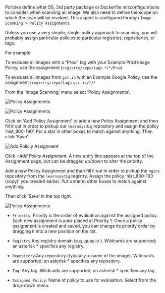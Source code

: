 Policies define what OS, 3rd party package or Dockerfile misconfigurations to consider when scanning an image.  We also need to define the scope on which the scan will be invoked. This aspect is configured through `Image Scanning > Policy Assignments`.

Unless you use a very simple, single-policy approach to scanning, you will probably assign particular policies to particular registries, repositories, or tags.  

For example:

To evaluate all images with a “Prod” tag with your Example Prod Image Policy, use the assignment (`registry/repo/tag`): `*/*/Prod`

To evaluate all images from `gcr.io` with an Example Google Policy, use the assignment (`registry/repo/tag`): `gcr.io/*/*`

From the ‘Image Scanning’ menu select ‘Policy Assignments’.

![Policy Assignments](secure-image-scanning-policies-and-assignments/assets/Assignments01.png)

![Policy Assignments](secure-image-scanning-policies-and-assignments/assets/Assignments02.png)

Click on 'Add Policy Assignment' to add a new Policy Assignment and then fill it out in order to pickup our `learnsysdig` repository and assign the policy ‘nist_800-190’. Put a star in other boxes to match against anything. Then click ‘Save’.

![Add Policiy Assignment](/sysdig-devel/courses/scvs/lab06/assets/05_add_policy.png)

Click *+Add Policy Assignment*. A new entry line appears at the top of the Assignment page, but can be dragged up/down to alter the priority.

Add a new Policy Assignment and then fill it out in order to pickup the `nginx` repository from the `learnsysdig` registry. Assign the policy ‘nist_800-190 (copy)’ you created earlier. Put a star in other boxes to match against anything.

Then click ‘Save’ in the top right.

 ![Policy Assignments](secure-image-scanning-policies-and-assignments/assets/Assignments03.png)

 - `Priority`: Priority is the order of evaluation against the assigned policy. Each new assignment is auto-placed at Priority 1. Once a policy assignment is created and saved, you can change its priority order by dragging it into a new position on the list.

 - `Registry`:Any registry domain (e.g. quay.io ). Wildcards are supported; an asterisk * specifies any registry.

 - `Repository`:Any repository (typically = name of the image). Wildcards are supported; an asterisk * specifies any repository.

 - `Tag`: Any tag. Wildcards are supported; an asterisk * specifies any tag.

 - `Assigned Policy`: Name of policy to use for evaluation. Select from the drop-down menu.
